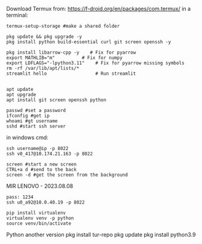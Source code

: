 Download Termux from: https://f-droid.org/en/packages/com.termux/
in a terminal:

	termux-setup-storage #make a shared folder 
 
	pkg update && pkg upgrade -y
 	pkg install python build-essential curl git screen openssh -y

 	pkg install libarrow-cpp -y    # Fix for pyarrow
	export MATHLIB="m"          # Fix for numpy
	export LDFLAGS="-lpython3.11"    # Fix for pyarrow missing symbols
 	rm -rf /var/lib/apt/lists/*
 	streamlit hello                  # Run streamlit

    
    apt update
    apt upgrade
    apt install git screen openssh python
    
    passwd #set a password
    ifconfig #get ip
    whoami #gt username
    sshd #start ssh server


in windows cmd:

    ssh username@ip -p 8022
    ssh v0_417@10.174.21.163 -p 8022
    
	screen #start a new screen
	CTRL+a d #send to the back
	screen -d #get the screen from the background

MIR LENOVO - 2023.08.08

	pass: 1234
 	ssh u0_a92@10.0.40.19 -p 8022

	pip install virtualenv
	virtualenv venv -p python
	source venv/bin/activate

Python another version
	pkg install tur-repo
	pkg update
	pkg install python3.9
